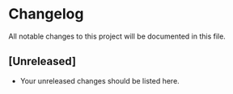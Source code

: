 # Changelog

All notable changes to this project will be documented in this file.

## [Unreleased]

- Your unreleased changes should be listed here.

